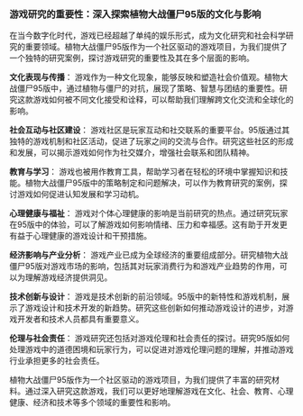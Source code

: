 ### 游戏研究的重要性：深入探索植物大战僵尸95版的文化与影响

在当今数字化时代，游戏已经超越了单纯的娱乐形式，成为文化研究和社会科学研究的重要领域。植物大战僵尸95版作为一个社区驱动的游戏项目，为我们提供了一个独特的研究案例，探讨游戏研究的重要性及其在多个层面的影响。

**文化表现与传播**：
游戏作为一种文化现象，能够反映和塑造社会价值观。植物大战僵尸95版中，通过植物与僵尸的对抗，展现了策略、智慧与团结的重要性。研究这款游戏如何被不同文化接受和诠释，可以帮助我们理解跨文化交流和全球化的影响。

**社会互动与社区建设**：
游戏社区是玩家互动和社交联系的重要平台。95版通过其独特的游戏机制和社区活动，促进了玩家之间的交流与合作。研究这些社区的形成和发展，可以揭示游戏如何作为社交媒介，增强社会联系和团队精神。

**教育与学习**：
游戏也被用作教育工具，帮助学习者在轻松的环境中掌握知识和技能。植物大战僵尸95版中的策略制定和问题解决，可以作为教育研究的案例，探讨游戏如何促进认知发展和学习动机。

**心理健康与福祉**：
游戏对个体心理健康的影响是当前研究的热点。通过研究玩家在95版中的体验，可以了解游戏如何影响情绪、压力和幸福感。这有助于开发更有益于心理健康的游戏设计和干预措施。

**经济影响与产业分析**：
游戏产业已成为全球经济的重要组成部分。研究植物大战僵尸95版对游戏市场的影响，包括其对玩家消费行为和游戏产业趋势的作用，可以为理解游戏经济提供洞见。

**技术创新与设计**：
游戏是技术创新的前沿领域。95版中的新特性和游戏机制，展示了游戏设计和技术开发的新趋势。研究这些创新如何推动游戏设计的进步，对游戏开发者和技术人员都具有重要意义。

**伦理与社会责任**：
游戏研究还包括对游戏伦理和社会责任的探讨。研究95版如何处理游戏中的道德困境和玩家行为，可以促进对游戏伦理问题的理解，并推动游戏行业承担更多的社会责任。

植物大战僵尸95版作为一个社区驱动的游戏项目，为我们提供了丰富的研究材料。通过深入研究这款游戏，我们可以更好地理解游戏在文化、社会、教育、心理健康、经济和技术等多个领域的重要性和影响。